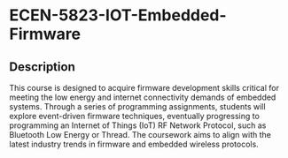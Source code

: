 # ECEN-5823-IOT-Embedded-Firmware
## Description
This course is designed to acquire firmware development skills critical for meeting the low energy and internet connectivity demands of embedded systems. Through a series of programming assignments, students will explore event-driven firmware techniques, eventually progressing to programming an Internet of Things (IoT) RF Network Protocol, such as Bluetooth Low Energy or Thread. The coursework aims to align with the latest industry trends in firmware and embedded wireless protocols.

